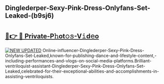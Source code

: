 ## Dinglederper-Sexy-Pink-Dress-Onlyfans-Set-Leaked-(b9sj6)


# <h2><a href="https://mediaupload.pro?-19M">🔗👉 🔴 Private-P𝚑ot𝚘𝚜-V𝚒d𝚎o</a></h2>

[![NEW UPDATED](https://i.imgur.com/0qMVB7G.gif)](https://mediaupload.pro?-19M)
Online-influencer-Dinglederper-Sexy-Pink-Dress-Onlyfans-Set-Leaked,known-for-publishing-dance-and-lifestyle-content,-including-performances-and-vlogs-on-social-media-platforms.Brilliant-ventriloquist-assistant-Dinglederper-Sexy-Pink-Dress-Onlyfans-Set-Leaked,celebrated-for-their-exceptional-abilities-and-accomplishments-in-assisting-ventriloquists.  
